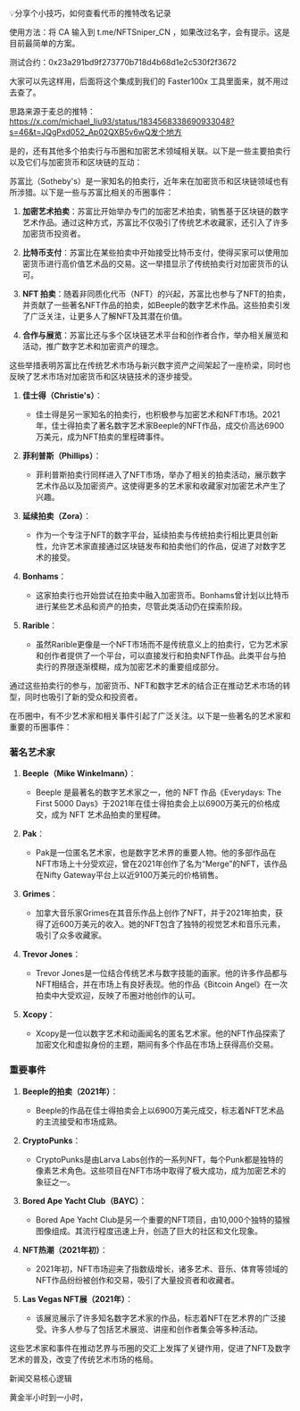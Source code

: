 💡分享个小技巧，如何查看代币的推特改名记录



使用方法：将 CA 输入到 t.me/NFTSniper_CN ，如果改过名字，会有提示。这是目前最简单的方案。

测试合约：0x23a291bd9f273770b718d4b68d1e2c530f2f3672



大家可以先这样用，后面将这个集成到我们的 Faster100x 工具里面来，就不用过去查了。



思路来源于麦总的推特： https://x.com/michael_liu93/status/1834568338690933048?s=46&t=JQgPxd052_Ap02QXB5v6wQ发个地方

是的，还有其他多个拍卖行与币圈和加密艺术领域相关联。以下是一些主要拍卖行以及它们与加密货币和区块链的互动：



苏富比（Sotheby's）是一家知名的拍卖行，近年来在加密货币和区块链领域也有所涉猎。以下是一些与苏富比相关的币圈事件：

1. **加密艺术拍卖**：苏富比开始举办专门的加密艺术拍卖，销售基于区块链的数字艺术作品。通过这种方式，苏富比不仅吸引了传统艺术收藏家，还引入了许多加密货币投资者。

2. **比特币支付**：苏富比在某些拍卖中开始接受比特币支付，使得买家可以使用加密货币进行高价值艺术品的交易。这一举措显示了传统拍卖行对加密货币的认可。

3. **NFT 拍卖**：随着非同质化代币（NFT）的兴起，苏富比也参与了NFT的拍卖，并贡献了一些著名NFT作品的拍卖，如Beeple的数字艺术作品。这些拍卖引发了广泛关注，让更多人了解NFT及其潜在价值。

4. **合作与展览**：苏富比还与多个区块链艺术平台和创作者合作，举办相关展览和活动，推广数字艺术和加密资产的理念。

这些举措表明苏富比在传统艺术市场与新兴数字资产之间架起了一座桥梁，同时也反映了艺术市场对加密货币和区块链技术的逐步接受。

1. **佳士得（Christie's）**：
   - 佳士得是另一家知名的拍卖行，也积极参与加密艺术和NFT市场。2021年，佳士得拍卖了著名数字艺术家Beeple的NFT作品，成交价高达6900万美元，成为NFT拍卖的里程碑事件。

2. **菲利普斯（Phillips）**：
   - 菲利普斯拍卖行同样进入了NFT市场，举办了相关的拍卖活动，展示数字艺术作品以及加密资产。这使得更多的艺术家和收藏家对加密艺术产生了兴趣。

3. **延续拍卖（Zora）**：
   - 作为一个专注于NFT的数字平台，延续拍卖与传统拍卖行相比更具创新性，允许艺术家直接通过区块链发布和拍卖他们的作品，促进了对数字艺术的接受。

4. **Bonhams**：
   - 这家拍卖行也开始尝试在拍卖中融入加密货币。Bonhams曾计划以比特币进行某些艺术品和资产的拍卖，尽管此类活动仍在探索阶段。

5. **Rarible**：
   - 虽然Rarible更像是一个NFT市场而不是传统意义上的拍卖行，它为艺术家和创作者提供了一个平台，可以直接发行和拍卖NFT作品。此类平台与拍卖行的界限逐渐模糊，成为加密艺术的重要组成部分。

通过这些拍卖行的参与，加密货币、NFT和数字艺术的结合正在推动艺术市场的转型，同时也吸引了新的受众和投资者。

在币圈中，有不少艺术家和相关事件引起了广泛关注。以下是一些著名的艺术家和重要的币圈事件：

### 著名艺术家

1. **Beeple（Mike Winkelmann）**：
   - Beeple 是最著名的数字艺术家之一，他的 NFT 作品《Everydays: The First 5000 Days》于2021年在佳士得拍卖会上以6900万美元的价格成交，成为 NFT 艺术品拍卖的里程碑。

2. **Pak**：
   - Pak是一位匿名艺术家，也是数字艺术界的重要人物。他的多部作品在NFT市场上十分受欢迎，曾在2021年创作了名为“Merge”的NFT，该作品在Nifty Gateway平台上以近9100万美元的价格销售。

3. **Grimes**：
   - 加拿大音乐家Grimes在其音乐作品上创作了NFT，并于2021年拍卖，获得了近600万美元的收入。她的NFT包含了独特的视觉艺术和音乐元素，吸引了众多收藏家。

4. **Trevor Jones**：
   - Trevor Jones是一位结合传统艺术与数字技能的画家。他的许多作品都与NFT相结合，并在市场上有良好表现。他的作品《Bitcoin Angel》在一次拍卖中大受欢迎，反映了币圈对他创作的认可。

5. **Xcopy**：
   - Xcopy是一位以数字艺术和动画闻名的匿名艺术家。他的NFT作品探索了加密文化和虚拟身份的主题，期间有多个作品在市场上获得高价交易。

### 重要事件

1. **Beeple的拍卖（2021年）**：
   - Beeple的作品在佳士得拍卖会上以6900万美元成交，标志着NFT艺术品的主流接受和市场成熟。

2. **CryptoPunks**：
   - CryptoPunks是由Larva Labs创作的一系列NFT，每个Punk都是独特的像素艺术角色。这些项目在NFT市场中取得了极大成功，成为加密艺术的象征之一。

3. **Bored Ape Yacht Club（BAYC）**：
   - Bored Ape Yacht Club是另一个重要的NFT项目，由10,000个独特的猿猴图像组成。其流行程度迅速上升，创造了巨大的社区和文化现象。

4. **NFT热潮（2021年初）**：
   - 2021年初，NFT市场迎来了指数级增长，诸多艺术、音乐、体育等领域的NFT作品纷纷被创作和交易，吸引了大量投资者和收藏者。

5. **Las Vegas NFT展（2021年）**：
   - 该展览展示了许多知名数字艺术家的作品，标志着NFT在艺术界的广泛接受。许多人参与了包括艺术展览、讲座和创作者集会等多种活动。

这些艺术家和事件在推动艺界与币圈的交汇上发挥了关键作用，促进了NFT及数字艺术的普及，改变了传统艺术市场的格局。

新闻交易核心逻辑

黄金半小时到一小时，

